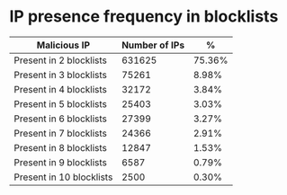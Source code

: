 # IP presence frequency in blocklists
| Malicious IP | Number of IPs | % |
|----|----|----|
| Present in 2 blocklists | 631625 | 75.36% |
| Present in 3 blocklists | 75261 | 8.98% |
| Present in 4 blocklists | 32172 | 3.84% |
| Present in 5 blocklists | 25403 | 3.03% |
| Present in 6 blocklists | 27399 | 3.27% |
| Present in 7 blocklists | 24366 | 2.91% |
| Present in 8 blocklists | 12847 | 1.53% |
| Present in 9 blocklists | 6587 | 0.79% |
| Present in 10 blocklists | 2500 | 0.30% |
